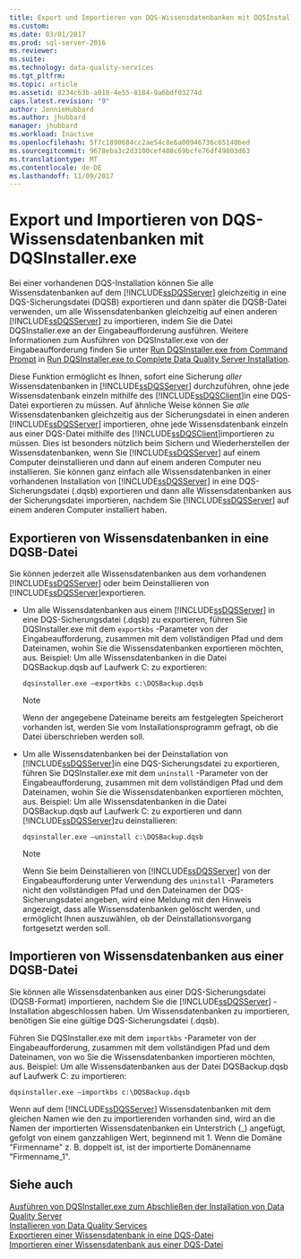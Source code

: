 ```yaml
---
title: Export und Importieren von DQS-Wissensdatenbanken mit DQSInstaller.exe | Microsoft-Dokumentation
ms.custom: 
ms.date: 03/01/2017
ms.prod: sql-server-2016
ms.reviewer: 
ms.suite: 
ms.technology: data-quality-services
ms.tgt_pltfrm: 
ms.topic: article
ms.assetid: 8234c63b-a018-4e55-8184-9a6bdf03274d
caps.latest.revision: "9"
author: JennieHubbard
ms.author: jhubbard
manager: jhubbard
ms.workload: Inactive
ms.openlocfilehash: 5f7c1890684cc2ae54c8e6a00946736c65140bed
ms.sourcegitcommit: 9678eba3c2d3100cef408c69bcfe76df49803d63
ms.translationtype: MT
ms.contentlocale: de-DE
ms.lasthandoff: 11/09/2017
---
```

# <a name="export-and-import-dqs-knowledge-bases-using-dqsinstallerexe"></a>Export und Importieren von DQS-Wissensdatenbanken mit DQSInstaller.exe
  Bei einer vorhandenen DQS-Installation können Sie alle Wissensdatenbanken auf dem [!INCLUDE[ssDQSServer](../../includes/ssdqsserver-md.md)] gleichzeitig in eine DQS-Sicherungsdatei (DQSB) exportieren und dann später die DQSB-Datei verwenden, um alle Wissensdatenbanken gleichzeitig auf einen anderen [!INCLUDE[ssDQSServer](../../includes/ssdqsserver-md.md)] zu importieren, indem Sie die Datei DQSInstaller.exe an der Eingabeaufforderung ausführen. Weitere Informationen zum Ausführen von DQSInstaller.exe von der Eingabeaufforderung finden Sie unter [Run DQSInstaller.exe from Command Prompt](../../data-quality-services/install-windows/run-dqsinstaller-exe-to-complete-data-quality-server-installation.md#CommandPrompt) in [Run DQSInstaller.exe to Complete Data Quality Server Installation](../../data-quality-services/install-windows/run-dqsinstaller-exe-to-complete-data-quality-server-installation.md).  
  
 Diese Funktion ermöglicht es Ihnen, sofort eine Sicherung *aller* Wissensdatenbanken in [!INCLUDE[ssDQSServer](../../includes/ssdqsserver-md.md)] durchzuführen, ohne jede Wissensdatenbank einzeln mithilfe des [!INCLUDE[ssDQSClient](../../includes/ssdqsclient-md.md)]in eine DQS-Datei exportieren zu müssen. Auf ähnliche Weise können Sie *alle* Wissensdatenbanken gleichzeitig aus der Sicherungsdatei in einen anderen [!INCLUDE[ssDQSServer](../../includes/ssdqsserver-md.md)] importieren, ohne jede Wissensdatenbank einzeln aus einer DQS-Datei mithilfe des [!INCLUDE[ssDQSClient](../../includes/ssdqsclient-md.md)]importieren zu müssen. Dies ist besonders nützlich beim Sichern und Wiederherstellen der Wissensdatenbanken, wenn Sie [!INCLUDE[ssDQSServer](../../includes/ssdqsserver-md.md)] auf einem Computer deinstallieren und dann auf einem anderen Computer neu installieren. Sie können ganz einfach alle Wissensdatenbanken in einer vorhandenen Installation von [!INCLUDE[ssDQSServer](../../includes/ssdqsserver-md.md)] in eine DQS-Sicherungsdatei (.dqsb) exportieren und dann alle Wissensdatenbanken aus der Sicherungsdatei importieren, nachdem Sie [!INCLUDE[ssDQSServer](../../includes/ssdqsserver-md.md)] auf einem anderen Computer installiert haben.  
  
##  <a name="export"></a> Exportieren von Wissensdatenbanken in eine DQSB-Datei  
 Sie können jederzeit alle Wissensdatenbanken aus dem vorhandenen [!INCLUDE[ssDQSServer](../../includes/ssdqsserver-md.md)] oder beim Deinstallieren von [!INCLUDE[ssDQSServer](../../includes/ssdqsserver-md.md)]exportieren.  
  
-   Um alle Wissensdatenbanken aus einem [!INCLUDE[ssDQSServer](../../includes/ssdqsserver-md.md)] in eine DQS-Sicherungsdatei (.dqsb) zu exportieren, führen Sie DQSInstaller.exe mit dem `exportkbs` -Parameter von der Eingabeaufforderung, zusammen mit dem vollständigen Pfad und dem Dateinamen, wohin Sie die Wissensdatenbanken exportieren möchten, aus. Beispiel: Um alle Wissensdatenbanken in die Datei DQSBackup.dqsb auf Laufwerk C: zu exportieren:  
  
    ```  
    dqsinstaller.exe –exportkbs c:\DQSBackup.dqsb  
    ```  
  
    > [!NOTE]  
    >  Wenn der angegebene Dateiname bereits am festgelegten Speicherort vorhanden ist, werden Sie vom Installationsprogramm gefragt, ob die Datei überschrieben werden soll.  
  
-   Um alle Wissensdatenbanken bei der Deinstallation von [!INCLUDE[ssDQSServer](../../includes/ssdqsserver-md.md)]in eine DQS-Sicherungsdatei zu exportieren, führen Sie DQSInstaller.exe mit dem `uninstall` -Parameter von der Eingabeaufforderung, zusammen mit dem vollständigen Pfad und dem Dateinamen, wohin Sie die Wissensdatenbanken exportieren möchten, aus. Beispiel: Um alle Wissensdatenbanken in die Datei DQSBackup.dqsb auf Laufwerk C: zu exportieren und dann [!INCLUDE[ssDQSServer](../../includes/ssdqsserver-md.md)]zu deinstallieren:  
  
    ```  
    dqsinstaller.exe –uninstall c:\DQSBackup.dqsb  
    ```  
  
    > [!NOTE]  
    >  Wenn Sie beim Deinstallieren von [!INCLUDE[ssDQSServer](../../includes/ssdqsserver-md.md)] von der Eingabeaufforderung unter Verwendung des `uninstall` -Parameters nicht den vollständigen Pfad und den Dateinamen der DQS-Sicherungsdatei angeben, wird eine Meldung mit den Hinweis angezeigt, dass alle Wissensdatenbanken gelöscht werden, und ermöglicht Ihnen auszuwählen, ob der Deinstallationsvorgang fortgesetzt werden soll.  
  
##  <a name="import"></a> Importieren von Wissensdatenbanken aus einer DQSB-Datei  
 Sie können alle Wissensdatenbanken aus einer DQS-Sicherungsdatei (DQSB-Format) importieren, nachdem Sie die [!INCLUDE[ssDQSServer](../../includes/ssdqsserver-md.md)] -Installation abgeschlossen haben. Um Wissensdatenbanken zu importieren, benötigen Sie eine gültige DQS-Sicherungsdatei (.dqsb).  
  
 Führen Sie DQSInstaller.exe mit dem `importkbs` -Parameter von der Eingabeaufforderung, zusammen mit dem vollständigen Pfad und dem Dateinamen, von wo Sie die Wissensdatenbanken importieren möchten, aus. Beispiel: Um alle Wissensdatenbanken aus der Datei DQSBackup.dqsb auf Laufwerk C: zu importieren:  
  
```  
dqsinstaller.exe –importkbs c:\DQSBackup.dqsb  
```  
  
 Wenn auf dem [!INCLUDE[ssDQSServer](../../includes/ssdqsserver-md.md)] Wissensdatenbanken mit dem gleichen Namen wie den zu importierenden vorhanden sind, wird an die Namen der importierten Wissensdatenbanken ein Unterstrich (_) angefügt, gefolgt von einem ganzzahligen Wert, beginnend mit 1. Wenn die Domäne "Firmenname" z. B. doppelt ist, ist der importierte Domänenname "Firmenname_1".  
  
## <a name="see-also"></a>Siehe auch  
 [Ausführen von DQSInstaller.exe zum Abschließen der Installation von Data Quality Server](../../data-quality-services/install-windows/run-dqsinstaller-exe-to-complete-data-quality-server-installation.md)   
 [Installieren von Data Quality Services](../../data-quality-services/install-windows/install-data-quality-services.md)   
 [Exportieren einer Wissensdatenbank in eine DQS-Datei](../../data-quality-services/export-a-knowledge-base-to-a-dqs-file.md)   
 [Importieren einer Wissensdatenbank aus einer DQS-Datei](../../data-quality-services/import-a-knowledge-base-from-a-dqs-file.md)  
  
  
